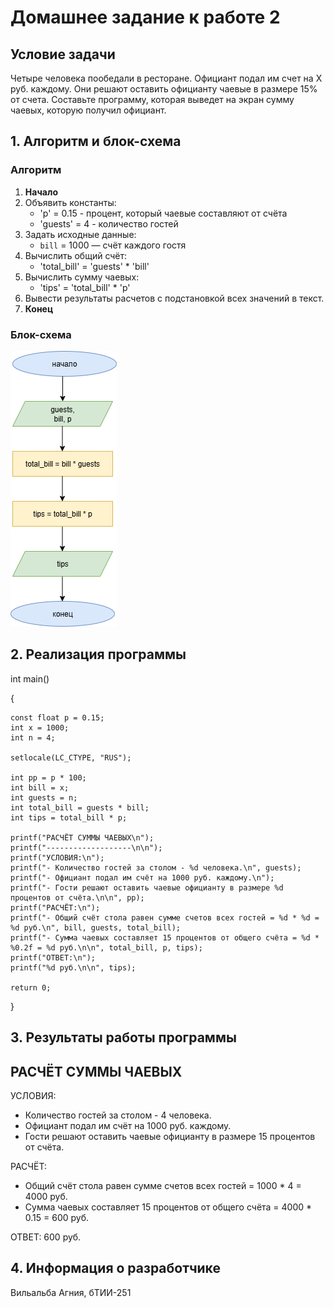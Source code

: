 # Домашнее задание к работе 2

## Условие задачи
Четыре человека пообедали в ресторане. Официант подал им счет на Х руб. каждому.
Они решают оставить официанту чаевые в размере 15% от счета. Составьте программу,
которая выведет на экран сумму чаевых, которую получил официант.

## 1. Алгоритм и блок-схема

### Алгоритм
1. **Начало**
2. Объявить константы:
   - 'p' = 0.15 - процент, который чаевые составляют от счёта
   - 'guests' = 4 - количество гостей
3. Задать исходные данные:
   - `bill` = 1000 — счёт каждого гостя
4. Вычислить общий счёт:
   - 'total_bill' = 'guests' * 'bill'
5. Вычислить сумму чаевых:
   - 'tips' = 'total_bill' * 'p'
6. Вывести результаты расчетов с подстановкой всех значений в текст.
7. **Конец**

### Блок-схема
![Блок-схема алгоритма](blockschemelab2.png)
## 2. Реализация программы

int main()

{

	const float p = 0.15;
	int x = 1000;
	int n = 4;

	setlocale(LC_CTYPE, "RUS");

	int pp = p * 100;
	int bill = x;
	int guests = n;
	int total_bill = guests * bill;
	int tips = total_bill * p;

	printf("РАСЧЁТ СУММЫ ЧАЕВЫХ\n");
	printf("-------------------\n\n");
	printf("УСЛОВИЯ:\n");
	printf("- Количество гостей за столом - %d человека.\n", guests);
	printf("- Официант подал им счёт на 1000 руб. каждому.\n");
	printf("- Гости решают оставить чаевые официанту в размере %d процентов от счёта.\n\n", pp);
	printf("РАСЧЁТ:\n");
	printf("- Общий счёт стола равен сумме счетов всех гостей = %d * %d = %d руб.\n", bill, guests, total_bill);
	printf("- Сумма чаевых составляет 15 процентов от общего счёта = %d * %0.2f = %d руб.\n\n", total_bill, p, tips);
	printf("ОТВЕТ:\n");
	printf("%d руб.\n\n", tips);

	return 0;

}


## 3. Результаты работы программы

РАСЧЁТ СУММЫ ЧАЕВЫХ
-------------------

УСЛОВИЯ:
- Количество гостей за столом - 4 человека.
- Официант подал им счёт на 1000 руб. каждому.
- Гости решают оставить чаевые официанту в размере 15 процентов от счёта.

РАСЧЁТ:
- Общий счёт стола равен сумме счетов всех гостей = 1000 * 4 = 4000 руб.
- Сумма чаевых составляет 15 процентов от общего счёта = 4000 * 0.15 = 600 руб.

ОТВЕТ:
600 руб.

## 4. Информация о разработчике

Вильальба Агния, бТИИ-251
